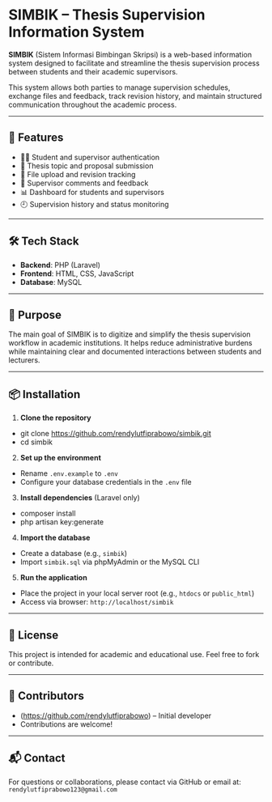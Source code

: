 # SIMBIK – Thesis Supervision Information System

**SIMBIK** (Sistem Informasi Bimbingan Skripsi) is a web-based information system designed to facilitate and streamline the thesis supervision process between students and their academic supervisors.

This system allows both parties to manage supervision schedules, exchange files and feedback, track revision history, and maintain structured communication throughout the academic process.

---

## 🔧 Features

- 🧑‍🎓 Student and supervisor authentication
- 📝 Thesis topic and proposal submission
- 📁 File upload and revision tracking
- 💬 Supervisor comments and feedback
- 📊 Dashboard for students and supervisors
- 🕘 Supervision history and status monitoring

---

## 🛠 Tech Stack

- **Backend**: PHP (Laravel)
- **Frontend**: HTML, CSS, JavaScript  
- **Database**: MySQL  
 

---

## 🚀 Purpose

The main goal of SIMBIK is to digitize and simplify the thesis supervision workflow in academic institutions. It helps reduce administrative burdens while maintaining clear and documented interactions between students and lecturers.

---

## 📦 Installation

1. **Clone the repository**  
- git clone https://github.com/rendylutfiprabowo/simbik.git
- cd simbik

2. **Set up the environment**  
- Rename `.env.example` to `.env`
- Configure your database credentials in the `.env` file

3. **Install dependencies** (Laravel only)  
- composer install
- php artisan key:generate

4. **Import the database**  
- Create a database (e.g., `simbik`)
- Import `simbik.sql` via phpMyAdmin or the MySQL CLI

5. **Run the application**  
- Place the project in your local server root (e.g., `htdocs` or `public_html`)
- Access via browser: `http://localhost/simbik`

---

## 📄 License

This project is intended for academic and educational use. Feel free to fork or contribute.

---

## 👥 Contributors

- (https://github.com/rendylutfiprabowo) – Initial developer  
- Contributions are welcome!

---

## 📬 Contact

For questions or collaborations, please contact via GitHub or email at: `rendylutfiprabowo123@gmail.com`
